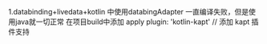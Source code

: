 1.databinding+livedata+kotlin 中使用databingAdapter 一直编译失败，但是使用java就一切正常
在项目build中添加  apply plugin: 'kotlin-kapt'      // 添加 kapt 插件支持

